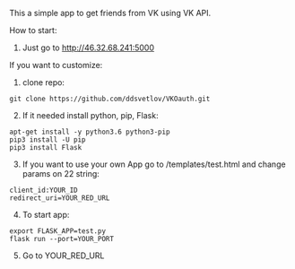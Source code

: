 This a simple app to get friends from VK using VK API.

How to start:

1. Just go to http://46.32.68.241:5000


If you want to customize:

1. clone repo:
```
git clone https://github.com/ddsvetlov/VKOauth.git
```

2. If it needed install python, pip, Flask:
```
apt-get install -y python3.6 python3-pip 
pip3 install -U pip
pip3 install Flask
```

3. If you want to use your own App go to /templates/test.html and change params on 22 string:
```
client_id:YOUR_ID
redirect_uri=YOUR_RED_URL
```

4. To start app:
```
export FLASK_APP=test.py
flask run --port=YOUR_PORT
```

5. Go to YOUR_RED_URL


